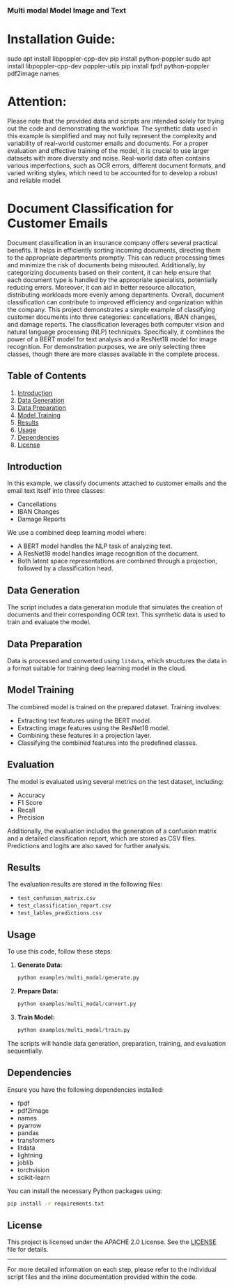 ### Multi modal Model Image and Text

# Installation Guide:

sudo apt install libpoppler-cpp-dev
pip install python-poppler
sudo apt install libpoppler-cpp-dev poppler-utils
pip install fpdf python-poppler pdf2image names

# Attention:

Please note that the provided data and scripts are intended solely for trying out the code and demonstrating the workflow. The synthetic data used in this example is simplified and may not fully represent the complexity and variability of real-world customer emails and documents. For a proper evaluation and effective training of the model, it is crucial to use larger datasets with more diversity and noise. Real-world data often contains various imperfections, such as OCR errors, different document formats, and varied writing styles, which need to be accounted for to develop a robust and reliable model.

# Document Classification for Customer Emails

Document classification in an insurance company offers several practical benefits. It helps in efficiently sorting incoming documents, directing them to the appropriate departments promptly. This can reduce processing times and minimize the risk of documents being misrouted. Additionally, by categorizing documents based on their content, it can help ensure that each document type is handled by the appropriate specialists, potentially reducing errors. Moreover, it can aid in better resource allocation, distributing workloads more evenly among departments. Overall, document classification can contribute to improved efficiency and organization within the company.
This project demonstrates a simple example of classifying customer documents into three categories: cancellations, IBAN changes, and damage reports. The classification leverages both computer vision and natural language processing (NLP) techniques. Specifically, it combines the power of a BERT model for text analysis and a ResNet18 model for image recognition. For demonstration purposes, we are only selecting three classes, though there are more classes available in the complete process.

## Table of Contents

1. [Introduction](#introduction)
1. [Data Generation](#data-generation)
1. [Data Preparation](#data-preparation)
1. [Model Training](#model-training)
1. [Results](#results)
1. [Usage](#usage)
1. [Dependencies](#dependencies)
1. [License](#license)

## Introduction

In this example, we classify documents attached to customer emails and the email text itself into three classes:

- Cancellations
- IBAN Changes
- Damage Reports

We use a combined deep learning model where:

- A BERT model handles the NLP task of analyzing text.
- A ResNet18 model handles image recognition of the document.
- Both latent space representations are combined through a projection, followed by a classification head.

## Data Generation

The script includes a data generation module that simulates the creation of documents and their corresponding OCR text. This synthetic data is used to train and evaluate the model.

## Data Preparation

Data is processed and converted using `litdata`, which structures the data in a format suitable for training deep learning model in the cloud.

## Model Training

The combined model is trained on the prepared dataset. Training involves:

- Extracting text features using the BERT model.
- Extracting image features using the ResNet18 model.
- Combining these features in a projection layer.
- Classifying the combined features into the predefined classes.

## Evaluation

The model is evaluated using several metrics on the test dataset, including:

- Accuracy
- F1 Score
- Recall
- Precision

Additionally, the evaluation includes the generation of a confusion matrix and a detailed classification report, which are stored as CSV files. Predictions and logits are also saved for further analysis.

## Results

The evaluation results are stored in the following files:

- `test_confusion_matrix.csv`
- `test_classification_report.csv`
- `test_lables_predictions.csv`

## Usage

To use this code, follow these steps:

1. **Generate Data:**

   ```python
   python examples/multi_modal/generate.py
   ```

1. **Prepare Data:**

   ```python
   python examples/multi_modal/convert.py
   ```

3. **Train Model:**

   ```python
   python examples/multi_modal/train.py
   ```

The scripts will handle data generation, preparation, training, and evaluation sequentially.

## Dependencies

Ensure you have the following dependencies installed:

- fpdf
- pdf2image
- names
- pyarrow
- pandas
- transformers
- litdata
- lightning
- joblib
- torchvision
- scikit-learn

You can install the necessary Python packages using:

```bash
pip install -r requirements.txt
```

## License

This project is licensed under the APACHE 2.0 License. See the [LICENSE](LICENSE) file for details.

______________________________________________________________________

For more detailed information on each step, please refer to the individual script files and the inline documentation provided within the code.
